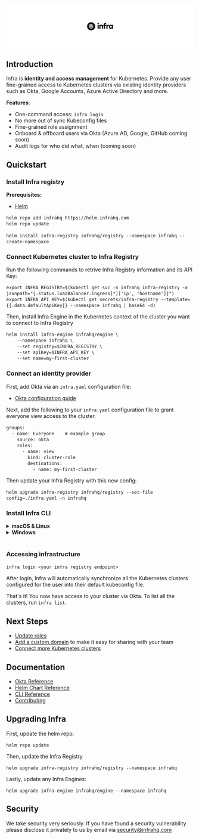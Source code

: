 <p align="center">
  <img src="./docs/images/header.svg" width="838" />
</p>

## Introduction
Infra is **identity and access management** for Kubernetes. Provide any user fine-grained access to Kubernetes clusters via existing identity providers such as Okta, Google Accounts, Azure Active Directory and more.

**Features**:
* One-command access: `infra login`
* No more out of sync Kubeconfig files
* Fine-grained role assignment
* Onboard & offboard users via Okta (Azure AD, Google, GitHub coming soon)
* Audit logs for who did what, when (coming soon)

## Quickstart

### Install Infra registry

**Prerequisites:**
* [Helm](https://helm.sh/)

```
helm repo add infrahq https://helm.infrahq.com
helm repo update

helm install infra-registry infrahq/registry --namespace infrahq --create-namespace
```

### Connect Kubernetes cluster to Infra Registry

Run the following commands to retrive Infra Registry information and its API Key:

```
export INFRA_REGISTRY=$(kubectl get svc -n infrahq infra-registry -o jsonpath="{.status.loadBalancer.ingress[*]['ip', 'hostname']}")
export INFRA_API_KEY=$(kubectl get secrets/infra-registry --template={{.data.defaultApiKey}} --namespace infrahq | base64 -d)
```

Then, install Infra Engine in the Kubernetes context of the cluster you want to connect to Infra Registry
```
helm install infra-engine infrahq/engine \
    --namespace infrahq \
    --set registry=$INFRA_REGISTRY \
    --set apiKey=$INFRA_API_KEY \
    --set name=my-first-cluster
```

### Connect an identity provider

First, add Okta via an `infra.yaml` configuration file:

* [Okta configuration guide](./docs/okta.md)

Next, add the following to your `infra.yaml` configuration file to grant everyone view access to the cluster.

```
groups:
  - name: Everyone    # example group
    source: okta
    roles:
      - name: view
        kind: cluster-role
        destinations:
          - name: my-first-cluster
```

Then update your Infra Registry with this new config:

```
helm upgrade infra-registry infrahq/registry --set-file config=./infra.yaml -n infrahq
```

### Install Infra CLI 
<details>
  <summary><strong>macOS & Linux</strong></summary>

  ```
  brew install infrahq/tap/infra
  ```
</details>

<details>
  <summary><strong>Windows</strong></summary>

  ```
  scoop bucket add infrahq https://github.com/infrahq/scoop.git
  scoop install infra
  ```
</details>
<br />

### Accessing infrastructure 

```
infra login <your infra registry endpoint>
```

After login, Infra will automatically synchronize all the Kubernetes clusters configured for the user into their default kubeconfig file. 

That's it! You now have access to your cluster via Okta. To list all the clusters, run `infra list`.

## Next Steps 
* [Update roles](./docs/permissions.md) 
* [Add a custom domain](./docs/domain.md) to make it easy for sharing with your team 
* [Connect more Kubernetes clusters](./docs/connect.md)


## Documentation
* [Okta Reference](./docs/okta.md)
* [Helm Chart Reference](./docs/helm.md)
* [CLI Reference](./docs/cli.md)
* [Contributing](./docs/contributing.md)

## Upgrading Infra

First, update the helm repo:

```
helm repo update
```

Then, update the Infra Registry

```
helm upgrade infra-registry infrahq/registry --namespace infrahq
```

Lastly, update any Infra Engines:

```
helm upgrade infra-engine infrahq/engine --namespace infrahq
```


## Security
We take security very seriously. If you have found a security vulnerability please disclose it privately to us by email via [security@infrahq.com](mailto:security@infrahq.com)
